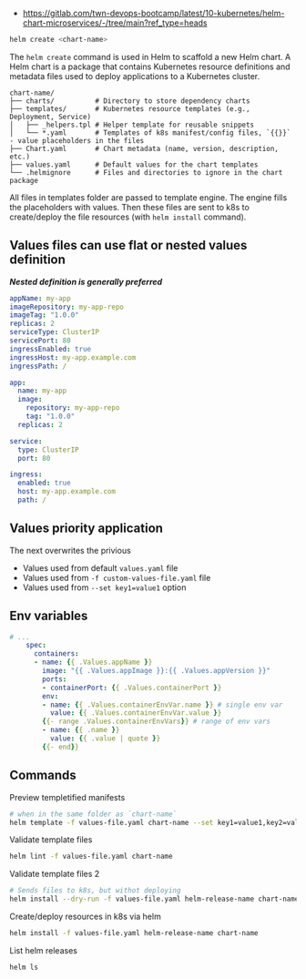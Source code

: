 - https://gitlab.com/twn-devops-bootcamp/latest/10-kubernetes/helm-chart-microservices/-/tree/main?ref_type=heads

```bash
helm create <chart-name>
```

The `helm create` command is used in Helm to scaffold a new Helm chart. A Helm chart is a package that contains Kubernetes resource definitions and metadata files used to deploy applications to a Kubernetes cluster.

```
chart-name/
├── charts/          # Directory to store dependency charts
├── templates/       # Kubernetes resource templates (e.g., Deployment, Service)
│   ├── _helpers.tpl # Helper template for reusable snippets
│   └── *.yaml       # Templates of k8s manifest/config files, `{{}}` - value placeholders in the files
├── Chart.yaml       # Chart metadata (name, version, description, etc.)
├── values.yaml      # Default values for the chart templates
└── .helmignore      # Files and directories to ignore in the chart package
```

All files in templates folder are passed to template engine. The engine fills the placeholders with values. Then these files are sent to k8s to create/deploy the file resources (with `helm install` command).

## Values files can use flat or nested values definition

***Nested definition is generally preferred***

```yaml
appName: my-app
imageRepository: my-app-repo
imageTag: "1.0.0"
replicas: 2
serviceType: ClusterIP
servicePort: 80
ingressEnabled: true
ingressHost: my-app.example.com
ingressPath: /
```

```yaml
app:
  name: my-app
  image:
    repository: my-app-repo
    tag: "1.0.0"
  replicas: 2

service:
  type: ClusterIP
  port: 80

ingress:
  enabled: true
  host: my-app.example.com
  path: /
```

## Values priority application

The next overwrites the privious
- Values used from default `values.yaml` file
- Values used from `-f custom-values-file.yaml` file
- Values used from `--set key1=value1` option

## Env variables

```yaml
# ...
    spec:
      containers:
      - name: {{ .Values.appName }}
        image: "{{ .Values.appImage }}:{{ .Values.appVersion }}"
        ports:
        - containerPort: {{ .Values.containerPort }}
        env:
        - name: {{ .Values.containerEnvVar.name }} # single env var
          value: {{ .Values.containerEnvVar.value }}
        {{- range .Values.containerEnvVars}} # range of env vars
        - name: {{ .name }}
          value: {{ .value | quote }}
        {{- end}}
```

## Commands

Preview templetified manifests
```bash
# when in the same folder as `chart-name`
helm template -f values-file.yaml chart-name --set key1=value1,key2=value2
```

Validate template files
```bash
helm lint -f values-file.yaml chart-name
```

Validate template files 2
```bash
# Sends files to k8s, but withot deploying
helm install --dry-run -f values-file.yaml helm-release-name chart-name
```

Create/deploy resources in k8s via helm
```bash
helm install -f values-file.yaml helm-release-name chart-name
```

List helm releases
```bash
helm ls
```
